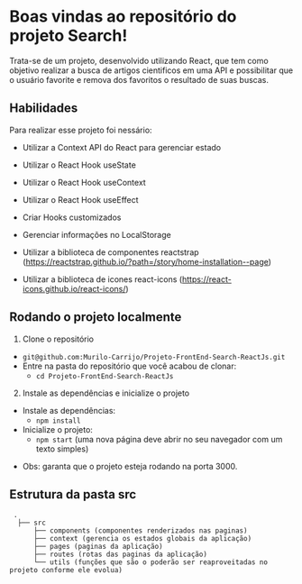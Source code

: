 # Boas vindas ao repositório do projeto Search!

Trata-se de um projeto, desenvolvido utilizando React, que tem como objetivo realizar a busca de artigos cientificos em uma API e possibilitar que o usuário favorite e remova dos favoritos o resultado de suas buscas.

## Habilidades

Para realizar esse projeto foi nessário:

 * Utilizar a Context API do React para gerenciar estado

 * Utilizar o React Hook useState

 * Utilizar o React Hook useContext

 * Utilizar o React Hook useEffect

 * Criar Hooks customizados

 * Gerenciar informações no LocalStorage

 * Utilizar a biblioteca de componentes reactstrap (https://reactstrap.github.io/?path=/story/home-installation--page)

 * Utilizar a biblioteca de icones react-icons (https://react-icons.github.io/react-icons/)

## Rodando o projeto localmente
 
1. Clone o repositório
  * `git@github.com:Murilo-Carrijo/Projeto-FrontEnd-Search-ReactJs.git`
  * Entre na pasta do repositório que você acabou de clonar:
    * `cd Projeto-FrontEnd-Search-ReactJs`

2. Instale as dependências e inicialize o projeto
  * Instale as dependências:
    * `npm install`
  * Inicialize o projeto:
    * `npm start` (uma nova página deve abrir no seu navegador com um texto simples)

- Obs: garanta que o projeto esteja rodando na porta 3000.

## Estrutura da pasta src

```
 .
  ├── src
      ├── components (componentes renderizados nas paginas)
      ├── context (gerencia os estados globais da aplicação)
      ├── pages (paginas da aplicação)
      ├── routes (rotas das paginas da aplicação)
      └── utils (funções que são o poderão ser reaproveitadas no projeto conforme ele evolua)
```
